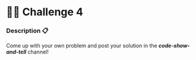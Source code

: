 # 👨‍💻 Challenge 4

### Description 📋

Come up with your own problem and post your solution in the _**code-show-and-tell**_ channel!

